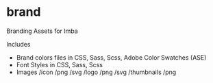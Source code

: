 # brand
Branding Assets for Imba

Includes
- Brand colors files in CSS, Sass, Scss, Adobe Color Swatches (ASE)
- Font Styles in CSS, Sass, Scss
- Images
    /icon
        /png
        /svg
    /logo
        /png
        /svg
    /thumbnails
        /png
